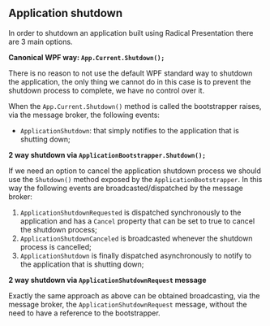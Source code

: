 ## Application shutdown

In order to shutdown an application built using Radical Presentation there are 3 main options.

**Canonical WPF way: `App.Current.Shutdown();`**

There is no reason to not use the default WPF standard way to shutdown the application, the only thing we cannot do in this case is to prevent the shutdown process to complete, we have no control over it.

When the `App.Current.Shutdown()` method is called the bootstrapper raises, via the message broker, the following events:

* `ApplicationShutdown`: that simply notifies to the application that is shutting down;

**2 way shutdown via `ApplicationBootstrapper.Shutdown();`**

If we need an option to cancel the application shutdown process we should use the `Shutdown()` method exposed by the `ApplicationBootstrapper`. In this way the following events are broadcasted/dispatched by the message broker:

1. `ApplicationShutdownRequested` is dispatched synchronously to the application and has a `Cancel` property that can be set to true to cancel the shutdown process;
2. `ApplicationShutdownCanceled` is broadcasted whenever the shutdown process is cancelled;
3. `ApplicationShutdown` is finally dispatched asynchronously to notify to the application that is shutting down;

**2 way shutdown via `ApplicationShutdownRequest` message**

Exactly the same approach as above can be obtained broadcasting, via the message broker, the `ApplicationShutdownRequest` message, without the need to have a reference to the bootstrapper.